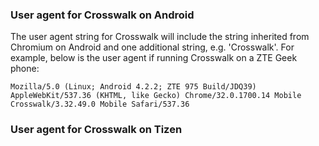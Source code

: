 ### User agent for Crosswalk on Android 
The user agent string for Crosswalk will include the string inherited from Chromium on Android and one additional string, e.g. 'Crosswalk'.
For example, below is the user agent if running Crosswalk on a ZTE Geek phone:
```
Mozilla/5.0 (Linux; Android 4.2.2; ZTE 975 Build/JDQ39) AppleWebKit/537.36 (KHTML, like Gecko) Chrome/32.0.1700.14 Mobile Crosswalk/3.32.49.0 Mobile Safari/537.36
```
### User agent for Crosswalk on Tizen